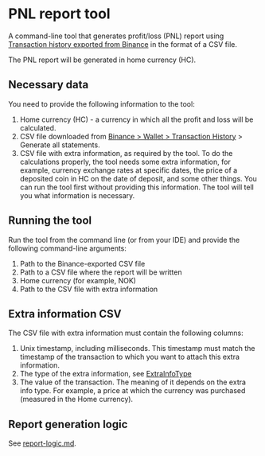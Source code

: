 # PNL report tool

A command-line tool that generates profit/loss (PNL) report
using [Transaction history exported from Binance](https://www.binance.com/en/my/wallet/history/) in
the format of a CSV file.

The PNL report will be generated in home currency (HC).

## Necessary data

You need to provide the following information to the tool:

1. Home currency (HC) - a currency in which all the profit and loss will be calculated.
2. CSV file downloaded
   from [Binance > Wallet > Transaction History](https://www.binance.com/en/my/wallet/history/) >
   Generate all statements.
3. CSV file with extra information, as required by the tool. To do the calculations properly, the
   tool needs some extra information, for example, currency exchange rates at specific dates, the
   price of a deposited coin in HC on the date of deposit, and some other things. You can run the
   tool first without providing this information. The tool will tell you what information is
   necessary.

## Running the tool

Run the tool from the command line (or from your IDE) and provide the following command-line
arguments:

1. Path to the Binance-exported CSV file
2. Path to a CSV file where the report will be written
3. Home currency (for example, NOK)
4. Path to the CSV file with extra information

## Extra information CSV

The CSV file with extra information must contain the following columns:

1. Unix timestamp, including milliseconds. This timestamp must match the timestamp of the
   transaction to which you want to attach this extra information.
2. The type of the extra information,
   see [ExtraInfoType](src/main/java/no/strazdins/data/ExtraInfoType.java)
3. The value of the transaction. The meaning of it depends on the extra info type. For example, 
   a price at which the currency was purchased (measured in the Home currency).

## Report generation logic

See [report-logic.md](report-logic.md).